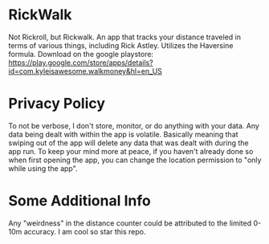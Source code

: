 # RickWalk
Not Rickroll, but Rickwalk. An app that tracks your distance traveled 
in terms of various things, including Rick Astley. Utilizes the 
Haversine formula.
Download on the google playstore: https://play.google.com/store/apps/details?id=com.kyleisawesome.walkmoney&hl=en_US

# Privacy Policy
To not be verbose, I don't store, monitor, or do anything 
with your data. Any data being dealt with within the app is 
volatile. Basically meaning that swiping out of the app will
 delete any data that was dealt with during the app run. To keep 
your mind more at peace, if you haven't
 already done so when first opening the app, you can 
change the location permission to "only while using the app".

# Some Additional Info
Any "weirdness" in the distance counter could be attributed to the limited 0-10m accuracy.
I am cool so star this repo.
